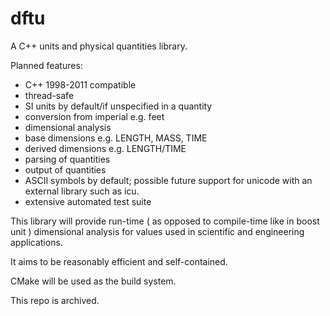 # dftu
A C++ units and physical quantities library.

Planned features:
* C++ 1998-2011 compatible
* thread-safe
* SI units by default/if unspecified in a quantity
* conversion from imperial e.g. feet
* dimensional analysis
* base dimensions e.g. LENGTH, MASS, TIME
* derived dimensions e.g. LENGTH/TIME
* parsing of quantities
* output of quantities
* ASCII symbols by default; possible future support for unicode with an external library such as icu.
* extensive automated test suite

This library will provide run-time ( as opposed to compile-time like in boost unit ) dimensional analysis for values used in scientific and engineering applications.

It aims to be reasonably efficient and self-contained.

CMake will be used as the build system.

This repo is archived.
